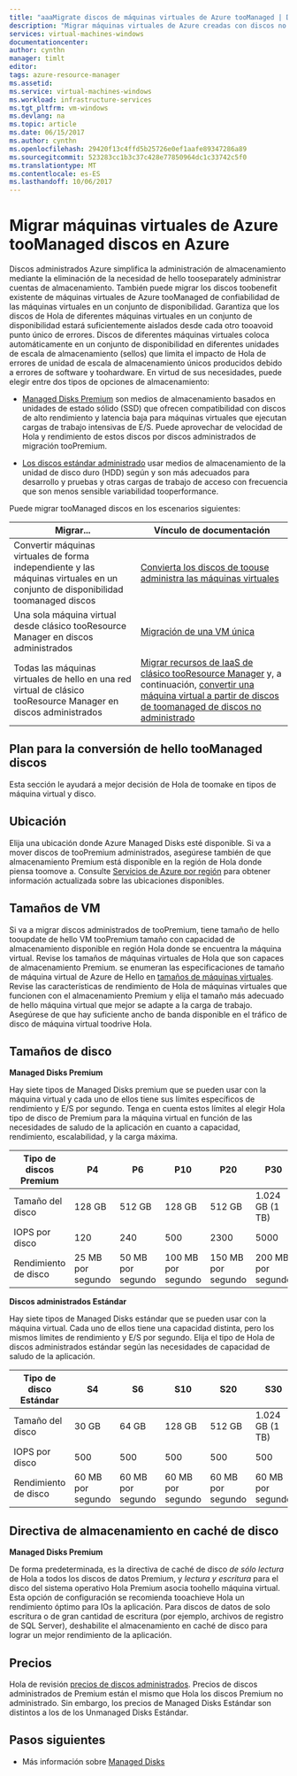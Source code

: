 ```yaml
---
title: "aaaMigrate discos de máquinas virtuales de Azure tooManaged | Documentos de Microsoft"
description: "Migrar máquinas virtuales de Azure creadas con discos no administrados en toouse de cuentas de almacenamiento administrado discos."
services: virtual-machines-windows
documentationcenter: 
author: cynthn
manager: timlt
editor: 
tags: azure-resource-manager
ms.assetid: 
ms.service: virtual-machines-windows
ms.workload: infrastructure-services
ms.tgt_pltfrm: vm-windows
ms.devlang: na
ms.topic: article
ms.date: 06/15/2017
ms.author: cynthn
ms.openlocfilehash: 29420f13c4ffd5b25726e0ef1aafe89347286a89
ms.sourcegitcommit: 523283cc1b3c37c428e77850964dc1c33742c5f0
ms.translationtype: MT
ms.contentlocale: es-ES
ms.lasthandoff: 10/06/2017
---
```

# <a name="migrate-azure-vms-toomanaged-disks-in-azure"></a>Migrar máquinas virtuales de Azure tooManaged discos en Azure

Discos administrados Azure simplifica la administración de almacenamiento mediante la eliminación de la necesidad de hello tooseparately administrar cuentas de almacenamiento.  También puede migrar los discos toobenefit existente de máquinas virtuales de Azure tooManaged de confiabilidad de las máquinas virtuales en un conjunto de disponibilidad. Garantiza que los discos de Hola de diferentes máquinas virtuales en un conjunto de disponibilidad estará suficientemente aislados desde cada otro tooavoid punto único de errores. Discos de diferentes máquinas virtuales coloca automáticamente en un conjunto de disponibilidad en diferentes unidades de escala de almacenamiento (sellos) que limita el impacto de Hola de errores de unidad de escala de almacenamiento únicos producidos debido a errores de software y toohardware.
En virtud de sus necesidades, puede elegir entre dos tipos de opciones de almacenamiento:

- [Managed Disks Premium](../../storage/common/storage-premium-storage.md) son medios de almacenamiento basados en unidades de estado sólido (SSD) que ofrecen compatibilidad con discos de alto rendimiento y latencia baja para máquinas virtuales que ejecutan cargas de trabajo intensivas de E/S. Puede aprovechar de velocidad de Hola y rendimiento de estos discos por discos administrados de migración tooPremium.

- [Los discos estándar administrado](../../storage/common/storage-standard-storage.md) usar medios de almacenamiento de la unidad de disco duro (HDD) según y son más adecuados para desarrollo y pruebas y otras cargas de trabajo de acceso con frecuencia que son menos sensible variabilidad tooperformance.

Puede migrar tooManaged discos en los escenarios siguientes:

| Migrar...                                            | Vínculo de documentación                                                                                                                                                                                                                                                                  |
|----------------------------------------------------|-------------------------------------------------------------------------------------------------------------------------------------------------------------------------------------------------------------------------------------------------------------------------------------|
| Convertir máquinas virtuales de forma independiente y las máquinas virtuales en un conjunto de disponibilidad toomanaged discos   | [Convierta los discos de toouse administra las máquinas virtuales](convert-unmanaged-to-managed-disks.md) |
| Una sola máquina virtual desde clásico tooResource Manager en discos administrados     | [Migración de una VM única](migrate-single-classic-to-resource-manager.md)  | 
| Todas las máquinas virtuales de hello en una red virtual de clásico tooResource Manager en discos administrados     | [Migrar recursos de IaaS de clásico tooResource Manager](migration-classic-resource-manager-ps.md) y, a continuación, [convertir una máquina virtual a partir de discos de toomanaged de discos no administrado](convert-unmanaged-to-managed-disks.md) | 






## <a name="plan-for-hello-conversion-toomanaged-disks"></a>Plan para la conversión de hello tooManaged discos

Esta sección le ayudará a mejor decisión de Hola de toomake en tipos de máquina virtual y disco.


## <a name="location"></a>Ubicación

Elija una ubicación donde Azure Managed Disks esté disponible. Si va a mover discos de tooPremium administrados, asegúrese también de que almacenamiento Premium está disponible en la región de Hola donde piensa toomove a. Consulte [Servicios de Azure por región](https://azure.microsoft.com/regions/#services) para obtener información actualizada sobre las ubicaciones disponibles.

## <a name="vm-sizes"></a>Tamaños de VM

Si va a migrar discos administrados de tooPremium, tiene tamaño de hello tooupdate de hello VM tooPremium tamaño con capacidad de almacenamiento disponible en región Hola donde se encuentra la máquina virtual. Revise los tamaños de máquinas virtuales de Hola que son capaces de almacenamiento Premium. se enumeran las especificaciones de tamaño de máquina virtual de Azure de Hello en [tamaños de máquinas virtuales](sizes.md).
Revise las características de rendimiento de Hola de máquinas virtuales que funcionen con el almacenamiento Premium y elija el tamaño más adecuado de hello máquina virtual que mejor se adapte a la carga de trabajo. Asegúrese de que hay suficiente ancho de banda disponible en el tráfico de disco de máquina virtual toodrive Hola.

## <a name="disk-sizes"></a>Tamaños de disco

**Managed Disks Premium**

Hay siete tipos de Managed Disks premium que se pueden usar con la máquina virtual y cada uno de ellos tiene sus límites específicos de rendimiento y E/S por segundo. Tenga en cuenta estos límites al elegir Hola tipo de disco de Premium para la máquina virtual en función de las necesidades de saludo de la aplicación en cuanto a capacidad, rendimiento, escalabilidad, y la carga máxima.

| Tipo de discos Premium  | P4    | P6    | P10   | P20   | P30   | P40   | P50   | 
|---------------------|-------|-------|-------|-------|-------|-------|-------|
| Tamaño del disco           | 128 GB| 512 GB| 128 GB| 512 GB            | 1.024 GB (1 TB)    | 2048 GB (2 TB)    | 4095 GB (4 TB)    | 
| IOPS por disco       | 120   | 240   | 500   | 2300              | 5000              | 7500              | 7500              | 
| Rendimiento de disco | 25 MB por segundo  | 50 MB por segundo  | 100 MB por segundo | 150 MB por segundo | 200 MB por segundo | 250 MB por segundo | 250 MB por segundo |

**Discos administrados Estándar**

Hay siete tipos de Managed Disks estándar que se pueden usar con la máquina virtual. Cada uno de ellos tiene una capacidad distinta, pero los mismos límites de rendimiento y E/S por segundo. Elija el tipo de Hola de discos administrados estándar según las necesidades de capacidad de saludo de la aplicación.

| Tipo de disco Estándar  | S4               | S6               | S10              | S20              | S30              | S40              | S50              | 
|---------------------|---------------------|---------------------|------------------|------------------|------------------|------------------|------------------| 
| Tamaño del disco           | 30 GB            | 64 GB            | 128 GB           | 512 GB           | 1.024 GB (1 TB)   | 2048 GB (2 TB)    | 4095 GB (4 TB)   | 
| IOPS por disco       | 500              | 500              | 500              | 500              | 500              | 500             | 500              | 
| Rendimiento de disco | 60 MB por segundo | 60 MB por segundo | 60 MB por segundo | 60 MB por segundo | 60 MB por segundo | 60 MB por segundo | 60 MB por segundo | 

## <a name="disk-caching-policy"></a>Directiva de almacenamiento en caché de disco

**Managed Disks Premium**

De forma predeterminada, es la directiva de caché de disco *de sólo lectura* de Hola a todos los discos de datos Premium, y *lectura y escritura* para el disco del sistema operativo Hola Premium asocia toohello máquina virtual. Esta opción de configuración se recomienda tooachieve Hola un rendimiento óptimo para IOs la aplicación. Para discos de datos de solo escritura o de gran cantidad de escritura (por ejemplo, archivos de registro de SQL Server), deshabilite el almacenamiento en caché de disco para lograr un mejor rendimiento de la aplicación.

## <a name="pricing"></a>Precios

Hola de revisión [precios de discos administrados](https://azure.microsoft.com/en-us/pricing/details/managed-disks/). Precios de discos administrados de Premium están el mismo que Hola los discos Premium no administrado. Sin embargo, los precios de Managed Disks Estándar son distintos a los de los Unmanaged Disks Estándar.



## <a name="next-steps"></a>Pasos siguientes

- Más información sobre [Managed Disks](managed-disks-overview.md)
